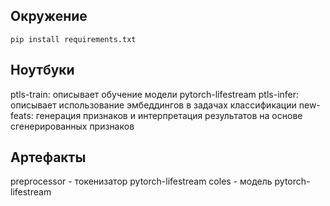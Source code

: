 ## Окружение
```
pip install requirements.txt
```
## Ноутбуки
ptls-train: описывает обучение модели pytorch-lifestream
ptls-infer: описывает использование эмбеддингов в задачах классификации
new-feats: генерация признаков и интерпретация результатов на основе сгенерированных признаков

## Артефакты
preprocessor - токенизатор pytorch-lifestream
coles - модель pytorch-lifestream
